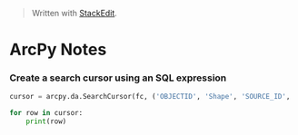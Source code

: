 
> Written with [StackEdit](https://stackedit.io/).

# ArcPy Notes

### Create a search cursor using an SQL expression

```python
cursor = arcpy.da.SearchCursor(fc, ('OBJECTID', 'Shape', 'SOURCE_ID', 'CLUSTER_ID', 'PROB', 'OUTLIER', 'EXEMPLAR', 'STABILITY', 'COLOR_ID'), """"CLUSTER_ID" <> -1""")

for row in cursor:
    print(row)
```


<!--stackedit_data:
eyJoaXN0b3J5IjpbODgwMzYyNzddfQ==
-->